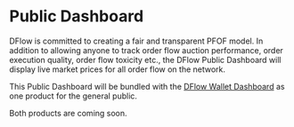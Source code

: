 # Public Dashboard

DFlow is committed to creating a fair and transparent PFOF model. In addition to allowing anyone to track order flow auction performance, order execution quality, order flow toxicity etc., the DFlow Public Dashboard will display live market prices for all order flow on the network.

This Public Dashboard will be bundled with the [DFlow Wallet Dashboard](wallet-dashboard.md) as one product for the general public.

Both products are coming soon.
